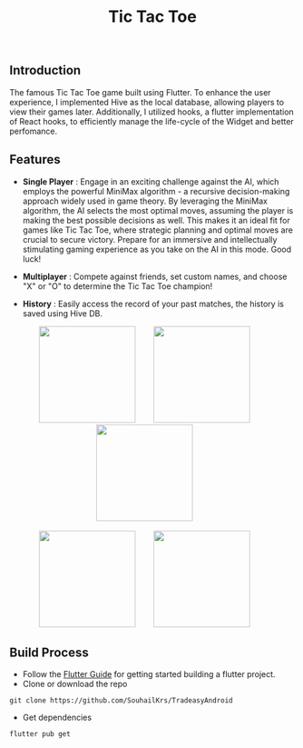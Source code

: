 <h1 align="center"> Tic Tac Toe </h1> <br>





<!-- END doctoc generated TOC please keep comment here to allow auto update -->

## Introduction


The famous Tic Tac Toe game built using Flutter. To enhance the user experience, I implemented Hive as the local database, allowing players to view their games later. Additionally, I utilized hooks, a flutter implementation of React hooks,  to efficiently manage the life-cycle of the Widget and better perfomance.



## Features
* **Single Player** : Engage in an exciting challenge against the AI, which employs the powerful MiniMax algorithm - a recursive decision-making approach widely used in game theory. By leveraging the MiniMax algorithm, the AI selects the most optimal moves, assuming the player is making the best possible decisions as well. This makes it an ideal fit for games like Tic Tac Toe, where strategic planning and optimal moves are crucial to secure victory. Prepare for an immersive and intellectually stimulating gaming experience as you take on the AI in this mode. Good luck!

* **Multiplayer** : Compete against friends, set custom names, and choose "X" or "O" to determine the Tic Tac Toe champion!
* **History** : Easily access the record of your past matches, the history is saved using Hive DB.






<p align="center">
  <img src="https://raw.githubusercontent.com/SouhailKrs/Flutter-Tic-Tac-Toe/main/lib/game_screens/main_menu.png" width=170>
  &nbsp;&nbsp;&nbsp;&nbsp;&nbsp;&nbsp;
  <img src="https://raw.githubusercontent.com/SouhailKrs/Flutter-Tic-Tac-Toe/main/lib/game_screens/single_player.png" width=170>
  &nbsp;&nbsp;&nbsp;&nbsp;&nbsp;&nbsp;
  <img src="https://raw.githubusercontent.com/SouhailKrs/Flutter-Tic-Tac-Toe/main/lib/game_screens/player_names.png" width=170>
  &nbsp;&nbsp;&nbsp;&nbsp;&nbsp;&nbsp;

</p>
<p align="center">
  <img src="https://raw.githubusercontent.com/SouhailKrs/Flutter-Tic-Tac-Toe/main/lib/game_screens/o_wins.png" width=170>
  &nbsp;&nbsp;&nbsp;&nbsp;&nbsp;&nbsp;
    <img src="https://raw.githubusercontent.com/SouhailKrs/Flutter-Tic-Tac-Toe/main/lib/game_screens/game_history.png" width=170>
  &nbsp;&nbsp;&nbsp;&nbsp;&nbsp;&nbsp;
</p>






## Build Process

- Follow the [Flutter Guide](https://docs.flutter.dev/) for getting started building a  flutter project.
- Clone or download the repo 

```{r klippy, echo=FALSE, include=TRUE}
git clone https://github.com/SouhailKrs/TradeasyAndroid

```
- Get dependencies

```{r klippy, echo=FALSE, include=TRUE}
flutter pub get

```

